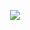 <p align="center">
  <img src="https://i.pinimg.com/originals/8f/87/fe/8f87fefbaa14d9c9612860d15aace7c9.gif"/>
</p>
